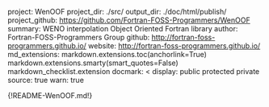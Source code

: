 project: WenOOF
project_dir: ./src/
output_dir: ./doc/html/publish/
project_github: https://github.com/Fortran-FOSS-Programmers/WenOOF
summary: WENO interpolation Object Oriented Fortran library
author: Fortran-FOSS-Programmers Group
github: http://fortran-foss-programmers.github.io/
website: http://fortran-foss-programmers.github.io/
md_extensions: markdown.extensions.toc(anchorlink=True)
               markdown.extensions.smarty(smart_quotes=False)
               markdown_checklist.extension
docmark: <
display: public
         protected
         private
source: true
warn: true

{!README-WenOOF.md!}
